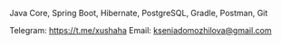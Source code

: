 Java Core, Spring Boot, Hibernate, PostgreSQL, Gradle, Postman, Git

Telegram: https://t.me/xushaha
Email: kseniadomozhilova@gmail.com
